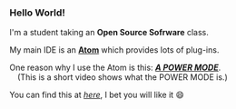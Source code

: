 ### Hello World!

I'm a student taking an __Open Source Sofrware__ class.

My main IDE is an [**Atom**](https://atom.io) which provides lots of plug-ins.

One reason why I use the Atom is this: [_**A POWER MODE**_](https://www.youtube.com/watch?v=C3oiCYVqN3w).<br>
&ensp;&ensp;(This is a short video shows what the POWER MODE is.)

You can find this at [_here_](https://atom.io/packages/activate-power-mode), I bet you will like it :smile: